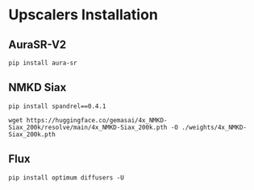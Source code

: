 # Upscalers Installation

## AuraSR-V2

```
pip install aura-sr
```

## NMKD Siax

```
pip install spandrel==0.4.1

wget https://huggingface.co/gemasai/4x_NMKD-Siax_200k/resolve/main/4x_NMKD-Siax_200k.pth -O ./weights/4x_NMKD-Siax_200k.pth
```

## Flux

```
pip install optimum diffusers -U
```